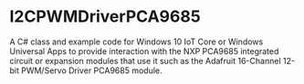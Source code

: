 # I2CPWMDriverPCA9685
A C# class and example code for Windows 10 IoT Core or Windows Universal Apps to provide interaction with the NXP PCA9685 
integrated circuit or expansion modules that use it such as the Adafruit 16-Channel 12-bit PWM/Servo Driver PCA9685 module.
